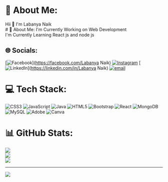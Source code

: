 # 💫 About Me:
Hii 👋 I'm Labanya Naik<br># 💫 About Me: I'm Currently Working on Web Development<br>I'm Currently Learning React js and node js


## 🌐 Socials:
[![Facebook](https://img.shields.io/badge/Facebook-%231877F2.svg?logo=Facebook&logoColor=white)](https://facebook.com/Labanya Naik) [![Instagram](https://img.shields.io/badge/Instagram-%23E4405F.svg?logo=Instagram&logoColor=white)](https://instagram.com/lx_labanya_naik) [![LinkedIn](https://img.shields.io/badge/LinkedIn-%230077B5.svg?logo=linkedin&logoColor=white)](https://linkedin.com/in/Labanya Naik) [![email](https://img.shields.io/badge/Email-D14836?logo=gmail&logoColor=white)](mailto:lnaik716@gmail.com) 

# 💻 Tech Stack:
![CSS3](https://img.shields.io/badge/css3-%231572B6.svg?style=for-the-badge&logo=css3&logoColor=white) ![JavaScript](https://img.shields.io/badge/javascript-%23323330.svg?style=for-the-badge&logo=javascript&logoColor=%23F7DF1E) ![Java](https://img.shields.io/badge/java-%23ED8B00.svg?style=for-the-badge&logo=openjdk&logoColor=white) ![HTML5](https://img.shields.io/badge/html5-%23E34F26.svg?style=for-the-badge&logo=html5&logoColor=white) ![Bootstrap](https://img.shields.io/badge/bootstrap-%238511FA.svg?style=for-the-badge&logo=bootstrap&logoColor=white) ![React](https://img.shields.io/badge/react-%2320232a.svg?style=for-the-badge&logo=react&logoColor=%2361DAFB) ![MongoDB](https://img.shields.io/badge/MongoDB-%234ea94b.svg?style=for-the-badge&logo=mongodb&logoColor=white) ![MySQL](https://img.shields.io/badge/mysql-4479A1.svg?style=for-the-badge&logo=mysql&logoColor=white) ![Adobe](https://img.shields.io/badge/adobe-%23FF0000.svg?style=for-the-badge&logo=adobe&logoColor=white) ![Canva](https://img.shields.io/badge/Canva-%2300C4CC.svg?style=for-the-badge&logo=Canva&logoColor=white)
# 📊 GitHub Stats:
![](https://github-readme-stats.vercel.app/api?username=labanya-Naik&theme=dark&hide_border=false&include_all_commits=false&count_private=false)<br/>
![](https://nirzak-streak-stats.vercel.app/?user=labanya-Naik&theme=dark&hide_border=false)<br/>
![](https://github-readme-stats.vercel.app/api/top-langs/?username=labanya-Naik&theme=dark&hide_border=false&include_all_commits=false&count_private=false&layout=compact)

---
[![](https://visitcount.itsvg.in/api?id=labanya-Naik&icon=0&color=0)](https://visitcount.itsvg.in)

<!-- Proudly created with GPRM ( https://gprm.itsvg.in ) -->
